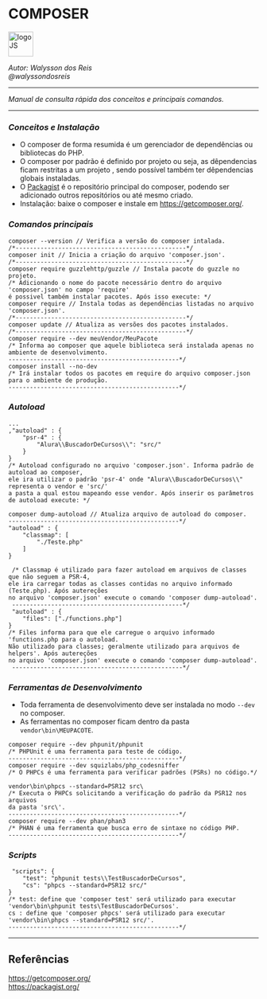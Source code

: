 # **COMPOSER**
<div>
<img src="https://seeklogo.com/images/C/composer-logo-41AA794AAD-seeklogo.com.png" alt="logoJS" width="50px"/> 
</div>


*Autor: Walysson dos Reis  
@walyssondosreis*

----------------------------------------------
*Manual de consulta rápida dos conceitos e principais comandos.*  

---------------------
### *Conceitos e Instalação* 
* O composer de forma resumida é um gerenciador de dependências ou bibliotecas do PHP.
* O composer por padrão é definido por projeto ou seja, as dêpendencias ficam restritas a um projeto
, sendo possível também ter dêpendencias globais instaladas.
* O [Packagist](https://packagist.org/) é o repositório principal do composer, podendo ser adicionado outros repositórios ou até mesmo criado.
* Instalação: baixe o composer e instale em <https://getcomposer.org/>.

### *Comandos principais* 
~~~
composer --version // Verifica a versão do composer intalada.
/*------------------------------------------------*/
composer init // Inicia a criação do arquivo 'composer.json'.
/*------------------------------------------------*/
composer require guzzlehttp/guzzle // Instala pacote do guzzle no projeto.
/* Adicionando o nome do pacote necessário dentro do arquivo 'composer.json' no campo 'require'
é possivel também instalar pacotes. Após isso execute: */
composer require // Instala todas as dependências listadas no arquivo 'composer.json'.
/*------------------------------------------------*/
composer update // Atualiza as versões dos pacotes instalados.
/*------------------------------------------------*/
composer require --dev meuVendor/MeuPacote
/* Informa ao composer que aquele biblioteca será instalada apenas no ambiente de desenvolvimento.
------------------------------------------------*/
composer install --no-dev 
/* Irá instalar todos os pacotes em require do arquivo composer.json para o ambiente de produção.
------------------------------------------------*/
~~~
### *Autoload* 
~~~
...
,"autoload" : {
    "psr-4" : {
        "Alura\\BuscadorDeCursos\\": "src/"
    }
}
/* Autoload configurado no arquivo 'composer.json'. Informa padrão de autoload ao composer,
ele ira utilizar o padrão 'psr-4' onde "Alura\\BuscadorDeCursos\\" representa o vendor e 'src/'
a pasta a qual estou mapeando esse vendor. Após inserir os parâmetros de autoload execute: */

composer dump-autoload // Atualiza arquivo de autoload do composer.
------------------------------------------------*/
"autoload" : {
    "classmap": [
        "./Teste.php"
    ]
}
 
 /* Classmap é utilizado para fazer autoload em arquivos de classes que não seguem a PSR-4,
ele ira carregar todas as classes contidas no arquivo informado (Teste.php). Após autereções
no arquivo 'composer.json' execute o comando 'composer dump-autoload'.
 ------------------------------------------------*/
 "autoload" : {
    "files": ["./functions.php"]
}
/* Files informa para que ele carregue o arquivo informado 'functions.php para o autoload.
Não utilizado para classes; geralmente utilizado para arquivos de helpers'. Após autereções
no arquivo 'composer.json' execute o comando 'composer dump-autoload'.
 ------------------------------------------------*/
 ~~~
 ### *Ferramentas de Desenvolvimento*  
 
* Toda ferramenta de desenvolvimento deve ser instalada no modo `--dev` no composer.
* As ferramentas no composer ficam dentro da pasta `vendor\bin\MEUPACOTE`. 
~~~
composer require --dev phpunit/phpunit
/* PHPUnit é uma ferramenta para teste de código.
------------------------------------------------*/
composer require --dev squizlabs/php_codesniffer
/* O PHPCs é uma ferramenta para verificar padrões (PSRs) no código.*/

vendor\bin\phpcs --standard=PSR12 src\
/* Executa o PHPCs solicitando a verificação do padrão da PSR12 nos arquivos
da pasta 'src\'.
------------------------------------------------*/
composer require --dev phan/phan3
/* PHAN é uma ferramenta que busca erro de sintaxe no código PHP.
------------------------------------------------*/
 ~~~
 ### *Scripts*
~~~
 "scripts": {
    "test": "phpunit tests\\TestBuscadorDeCursos",
    "cs": "phpcs --standard=PSR12 src/"
}
/* test: define que 'composer test' será utilizado para executar 'vendor\bin\phpunit tests\TestBuscadorDeCursos'.
cs : define que 'composer phpcs' será utilizado para executar 'vendor\bin\phpcs --standard=PSR12 src/'.
------------------------------------------------*/
 ~~~
 --------
## Referências 
https://getcomposer.org/  
https://packagist.org/  


 
